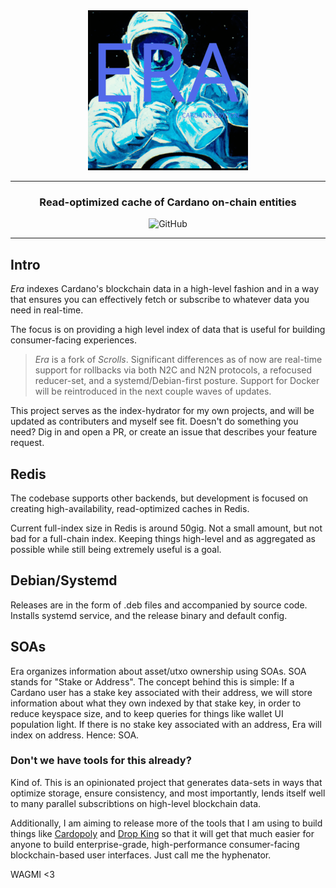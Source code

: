 <div align="center">
    <img src="./assets/128x128@2x.png" alt="Era Logo" width="256">
    <hr />
        <h3 align="center" style="border-bottom: none">Read-optimized cache of Cardano on-chain entities</h3>
        <img alt="GitHub" src="https://img.shields.io/github/license/mkeen/era" />
    <hr/>
</div>

## Intro

_Era_ indexes Cardano's blockchain data in a high-level fashion and in a way that ensures you can effectively fetch or subscribe to whatever data you need in real-time.

The focus is on providing a high level index of data that is useful for building consumer-facing experiences.

> _Era_ is a fork of _Scrolls_. Significant differences as of now are real-time support for rollbacks via both N2C and N2N protocols, a refocused reducer-set, and a systemd/Debian-first posture. Support for Docker will be reintroduced in the next couple waves of updates.

This project serves as the index-hydrator for my own projects, and will be updated as contributers and myself see fit. Doesn't do something you need? Dig in and open a PR, or create an issue that describes your feature request.

## Redis

The codebase supports other backends, but development is focused on creating high-availability, read-optimized caches in Redis.

Current full-index size in Redis is around 50gig. Not a small amount, but not bad for a full-chain index. Keeping things high-level and as aggregated as possible while still being extremely useful is a goal.

## Debian/Systemd

Releases are in the form of .deb files and accompanied by source code. Installs systemd service, and the release binary and default config.

## SOAs

Era organizes information about asset/utxo ownership using SOAs. SOA stands for "Stake or Address". The concept behind this is simple: If a Cardano user has a stake key associated with their address, we will store information about what they own indexed by that stake key, in order to reduce keyspace size, and to keep queries for things like wallet UI population light. If there is no stake key associated with an address, Era will index on address. Hence: SOA.

### Don't we have tools for this already?

Kind of. This is an opinionated project that generates data-sets in ways that optimize storage, ensure consistency, and most importantly, lends itself well to many parallel subscribtions on high-level blockchain data.

Additionally, I am aiming to release more of the tools that I am using to build things like [Cardopoly](https://cardopoly.io/) and [Drop King](https://dropking.co) so that it will get that much easier for anyone to build enterprise-grade, high-performance consumer-facing blockchain-based user interfaces. Just call me the hyphenator.

WAGMI <3
